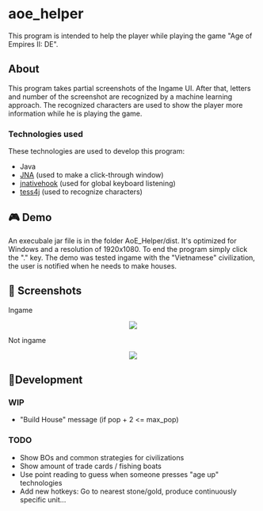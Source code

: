 # aoe_helper
This program is intended to help the player while playing the game "Age of Empires II: DE".

## About

This program takes partial screenshots of the Ingame UI. After that, letters and number of the screenshot are recognized by a machine learning approach. The recognized characters are used to show the player more information while he is playing the game.

### Technologies used
These technologies are used to develop this program:
- Java
- [JNA](https://github.com/java-native-access/jna) (used to make a click-through window)
- [jnativehook](https://github.com/kwhat/jnativehook) (used for global keyboard listening)
- [tess4j](https://github.com/nguyenq/tess4j) (used to recognize characters)

## 🎮 Demo

An execubale jar file is in the folder AoE_Helper/dist.
It's optimized for Windows and a resolution of 1920x1080. To end the program simply click the "." key. The demo was tested ingame with the "Vietnamese" civilization, the user is notified when he needs to make houses.


## 🌈 Screenshots

Ingame
<p align="center">
  <img src="https://github.com/rayo3/aoe_helper/blob/master/AoE_Helper/screenshots/ingame.jpg">
</p>

Not ingame
<p align="center">
  <img src="https://github.com/rayo3/aoe_helper/blob/master/AoE_Helper/screenshots/not_ingame.jpg">
</p>

## 🔨Development

### WIP
- "Build House" message (if pop + 2 <= max_pop)

### TODO
- Show BOs and common strategies for civilizations
- Show amount of trade cards / fishing boats
- Use point reading to guess when someone presses "age up" technologies
- Add new hotkeys: Go to nearest stone/gold, produce continuously specific unit...
